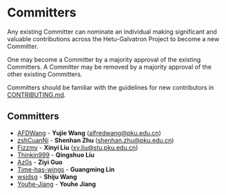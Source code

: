 # Committers

Any existing Committer can nominate an individual making significant and valuable contributions across the Hetu-Galvatron Project to become a new Committer.

One may become a Committer by a majority approval of the existing Committers. A Committer may be removed by a majority approval of the other existing Committers.

Committers should be familiar with the guidelines for new contributors in [CONTRIBUTING.md](CONTRIBUTING.md).

## Committers

- [AFDWang](https://github.com/AlfredWangyj) - **Yujie Wang** (alfredwang@pku.edu.cn)
- [zshCuanNi](https://github.com/zshCuanNi) - **Shenhan Zhu** (shenhan.zhu@pku.edu.cn)
- [Fizzmy](https://github.com/Fizzmy) - **Xinyi Liu** (xy.liu@stu.pku.edu.cn)
- [Thinkin999](https://github.com/Thinkin999) - **Qingshuo Liu**
- [Az0s](https://github.com/Az0s) - **Ziyi Guo**
- [Time-has-wings](https://github.com/Time-has-wings) - **Guangming Lin**
- [wsjdsg](https://github.com/wsjdsg) - **Shiju Wang**
- [Youhe-Jiang](https://github.com/Youhe-Jiang) - **Youhe Jiang**

